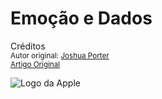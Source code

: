 Emoção e Dados
=============================================================
Créditos<br/>
<small>Autor original: [Joshua Porter](http://52weeksofux.com/)<br/>[Artigo Original](http://52weeksofux.com/post/832646573/emotion-and-data)</small>

![Logo da Apple](http://media.tumblr.com/tumblr_l5sw99lwKL1qz8ohs.png "Logo da Apple")

